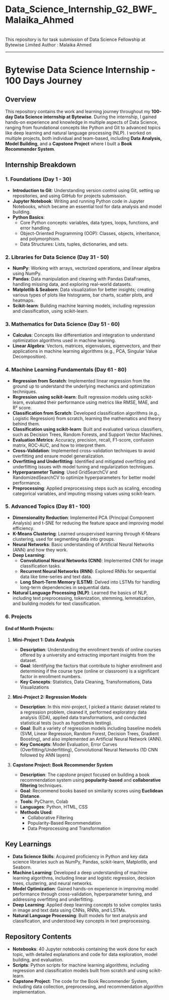 # Data_Science_Internship_G2_BWF_Malaika_Ahmed 
<br>
This repository is for task submission of Data Science Fellowship at Bytewise Limited
Author : Malaika Ahmed

_______________________________________


# Bytewise Data Science Internship - 100 Days Journey

## Overview
This repository contains the work and learning journey throughout my **100-day Data Science internship at Bytewise**. During the internship, I gained hands-on experience and knowledge in multiple aspects of Data Science, ranging from foundational concepts like Python and Git to advanced topics like deep learning and natural language processing (NLP). I worked on multiple projects, both individual and team-based, including **Data Analysis, Model Building**, and a **Capstone Project** where I built a **Book Recommender System**.

## Internship Breakdown

### 1. **Foundations (Day 1 - 30)**

- **Introduction to Git**: Understanding version control using Git, setting up repositories, and using GitHub for projects submission.
- **Jupyter Notebook**: Writing and running Python code in Jupyter Notebooks, which became an essential tool for data analysis and model building.
- **Python Basics**: 
  - Core Python concepts: variables, data types, loops, functions, and error handling.
  - Object-Oriented Programming (OOP): Classes, objects, inheritance, and polymorphism.
  - Data Structures: Lists, tuples, dictionaries, and sets.

### 2. **Libraries for Data Science (Day 31 - 50)**

- **NumPy**: Working with arrays, vectorized operations, and linear algebra using NumPy.
- **Pandas**: Data manipulation and cleaning with Pandas DataFrames, handling missing data, and exploring real-world datasets.
- **Matplotlib & Seaborn**: Data visualization for better insights; creating various types of plots like histograms, bar charts, scatter plots, and heatmaps.
- **Scikit-learn**: Building machine learning models, including regression and classification, using scikit-learn.

### 3. **Mathematics for Data Science (Day 51 - 60)**

- **Calculus**: Concepts like differentiation and integration to understand optimization algorithms used in machine learning.
- **Linear Algebra**: Vectors, matrices, eigenvalues, eigenvectors, and their applications in machine learning algorithms (e.g., PCA, Singular Value Decomposition).

### 4. **Machine Learning Fundamentals (Day 61 - 80)**

- **Regression from Scratch**: Implemented linear regression from the ground up to understand the underlying mechanics and optimization techniques.
- **Regression using scikit-learn**: Built regression models using scikit-learn, evaluated their performance using metrics like RMSE, MAE, and R² score.
- **Classification from Scratch**: Developed classification algorithms (e.g., Logistic Regression) from scratch, learning the mathematics and theory behind them.
- **Classification using scikit-learn**: Built and evaluated various classifiers, such as Decision Trees, Random Forests, and Support Vector Machines.
- **Evaluation Metrics**: Accuracy, precision, recall, F1-score, confusion matrix, ROC-AUC, and how to interpret them.
- **Cross-Validation**: Implemented cross-validation techniques to avoid overfitting and ensure model generalization.
- **Overfitting and Underfitting**: Identified and mitigated overfitting and underfitting issues with model tuning and regularization techniques.
- **Hyperparameter Tuning**: Used GridSearchCV and RandomizedSearchCV to optimize hyperparameters for better model performance.
- **Preprocessing**: Applied preprocessing steps such as scaling, encoding categorical variables, and imputing missing values using scikit-learn.

### 5. **Advanced Topics (Day 81 - 100)**

- **Dimensionality Reduction**: Implemented PCA (Principal Component Analysis) and t-SNE for reducing the feature space and improving model efficiency.
- **K-Means Clustering**: Learned unsupervised learning through K-Means clustering, used for segmenting data into groups.
- **Neural Networks**: Basic understanding of Artificial Neural Networks (ANN) and how they work.
- **Deep Learning**:
  - **Convolutional Neural Networks (CNN)**: Implemented CNN for image classification tasks.
  - **Recurrent Neural Networks (RNN)**: Explored RNNs for sequential data like time-series and text data.
  - **Long Short-Term Memory (LSTM)**: Delved into LSTMs for handling long-term dependencies in sequential data.
- **Natural Language Processing (NLP)**: Learned the basics of NLP, including text preprocessing, tokenization, stemming, lemmatization, and building models for text classification.

### 6. **Projects**

#### **End of Month Projects:**

1. **Mini-Project 1: Data Analysis**  
   - **Description**: Understanding the enrollment trends of online courses offered by a university and extracting important insights from the dataset.
   - **Goal**: Identifying the factors that contribute to higher enrollment and determining if the course type (online or classroom) is a significant factor in enrollment numbers.
   - **Key Concepts**: Statistics, Data Cleaning, Transformations, Data Visualizations

2. **Mini-Project 2: Regression Models**  
   - **Description**: In this mini-project, I picked a titanic dataset related to a regression problem, cleaned it, performed exploratory data analysis (EDA), applied data transformations, and conducted statistical tests (such as hypothesis testing). 
   - **Goal**: Built a variety of regression models including baseline models (SVM, Linear Regression, Random Forest, Decision Trees, Gradient Boosting), and also implemented an Artificial Neural Network (ANN).
   - **Key Concepts**: Model Evaluation, Error Curves (Overfitting/Underfitting), Convolutional Neural Networks (1D CNN followed by ANN layers)

3. **Capstone Project: Book Recommender System**  
   - **Description**: The capstone project focused on building a book recommendation system using **popularity-based** and **collaborative filtering** techniques.
   - **Goal**: Recommend books based on similarity scores using **Euclidean Distance**.
   - **Tools**: PyCharm, Colab
   - **Languages**: Python, HTML, CSS
   - **Methods Used**: 
     - Collaborative Filtering
     - Popularity-Based Recommendation
     - Data Preprocessing and Transformation

## Key Learnings

- **Data Science Skills**: Acquired proficiency in Python and key data science libraries such as NumPy, Pandas, scikit-learn, Matplotlib, and Seaborn.
- **Machine Learning**: Developed a deep understanding of machine learning algorithms, including linear and logistic regression, decision trees, clustering, and neural networks.
- **Model Optimization**: Gained hands-on experience in improving model performance through cross-validation, hyperparameter tuning, and addressing overfitting and underfitting.
- **Deep Learning**: Applied deep learning concepts to solve complex tasks in image and text data using CNNs, RNNs, and LSTMs.
- **Natural Language Processing**: Built models for text analysis and classification, and understood key concepts in text preprocessing.

## Repository Contents

- **Notebooks**: 40 Jupyter notebooks containing the work done for each topic, with detailed explanations and code for data exploration, model building, and evaluation.
- **Scripts**: Python scripts for machine learning algorithms, including regression and classification models built from scratch and using scikit-learn.
- **Capstone Project**: The code for the Book Recommender System, including data collection, preprocessing, and recommendation algorithm implementation.
